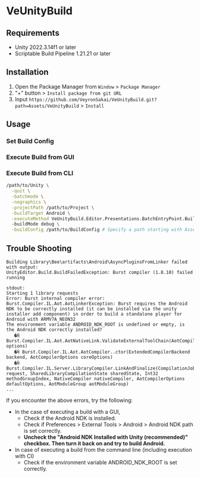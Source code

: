 # VeUnityBuild

## Requirements

- Unity 2022.3.14f1 or later
- Scriptable Build Pipeline 1.21.21 or later

## Installation

1. Open the Package Manager from `Window` > `Package Manager`
2. "+" button > `Install package from git URL` 
3. Input `https://github.com/VeyronSakai/VeUnityBuild.git?path=Assets/VeUnityBuild` > `Install`

## Usage

### Set Build Config

### Execute Build from GUI

### Execute Build from CLI

```sh
/path/to/Unity \
  -quit \
  -batchmode \
  -nographics \
  -projectPath /path/to/Project \
  -buildTarget Android \
  -executeMethod VeUnityBuild.Editor.Presentations.BatchEntryPoint.BuildAndroid \ 
  -buildMode debug \
  -buildConfig /path/to/BuildConfig # Specify a path starting with Assets. ex: Assets/Sample/VeUnityBuildConfig/AndroidBuildConfig.asset
```

## Trouble Shooting

```
Building Library\Bee\artifacts\Android\AsyncPluginsFromLinker failed with output:
UnityEditor.Build.BuildFailedException: Burst compiler (1.8.10) failed running

stdout:
Starting 1 library requests
Error: Burst internal compiler error: Burst.Compiler.IL.Aot.AotLinkerException: Burst requires the Android NDK to be correctly installed (it can be installed via the unity installer add component) in order to build a standalone player for Android with ARMV7A_NEON32
The environment variable ANDROID_NDK_ROOT is undefined or empty, is the Android NDK correctly installed?
   �ꏊ Burst.Compiler.IL.Aot.AotNativeLink.ValidateExternalToolChain(AotCompilerOptions options)
   �ꏊ Burst.Compiler.IL.Aot.AotCompiler..ctor(ExtendedCompilerBackend backend, AotCompilerOptions coreOptions)
   �ꏊ Burst.Compiler.IL.Server.LibraryCompiler.LinkAndFinalize(CompilationJob request, SharedLibraryCompilationState sharedState, Int32 methodGroupIndex, NativeCompiler nativeCompiler, AotCompilerOptions defaultOptions, AotModuleGroup aotModuleGroup)
...
```

If you encounter the above errors, try the following:

- In the case of executing a build with a GUI,
  - Check if the Android NDK is installed.
  - Check if Preferences > External Tools > Android > Android NDK path is set correctly.
  - **Uncheck the "Android NDK Installed with Unity (recommended)" checkbox.
    Then turn it back on and try to build Android.**
- In case of executing a build from the command line (including execution with CI)
  - Check if the environment variable ANDROID_NDK_ROOT is set correctly.


